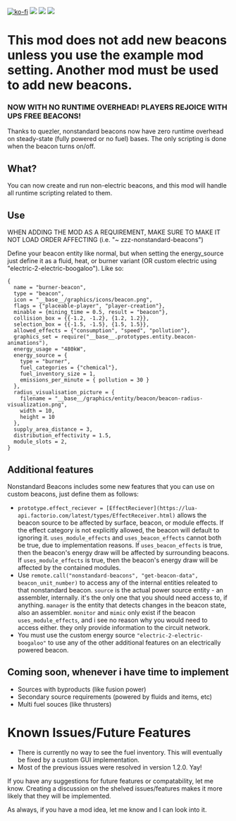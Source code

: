 [![ko-fi](https://img.shields.io/badge/Ko--fi-Donate%20-hotpink?logo=kofi&logoColor=white&style=for-the-badge)](https://ko-fi.com/protocol1903) [![](https://img.shields.io/badge/dynamic/json?color=orange&label=Factorio&query=downloads_count&suffix=%20downloads&url=https%3A%2F%2Fmods.factorio.com%2Fapi%2Fmods%2Fzzz-nonstandard-beacons&style=for-the-badge)](https://mods.factorio.com/mod/zzz-nonstandard-beacons) [![](https://img.shields.io/badge/Discord-Community-blue?style=for-the-badge)](https://discord.gg/K3fXMGVc4z) [![](https://img.shields.io/badge/Github-Source-green?style=for-the-badge)](https://github.com/protocol-1903/zzz-nonstandard-beacons)

# This mod does not add new beacons unless you use the example mod setting. Another mod must be used to add new beacons.

### NOW WITH NO RUNTIME OVERHEAD! PLAYERS REJOICE WITH UPS FREE BEACONS!
Thanks to quezler, nonstandard beacons now have zero runtime overhead on steady-state (fully powered or no fuel) bases. The only scripting is done when the beacon turns on/off.

## What?
You can now create and run non-electric beacons, and this mod will handle all runtime scripting related to them.

## Use
WHEN ADDING THE MOD AS A REQUIREMENT, MAKE SURE TO MAKE IT NOT LOAD ORDER AFFECTING (i.e. "~ zzz-nonstandard-beacons")

Define your beacon entity like normal, but when setting the energy_source just define it as a fluid, heat, or burner variant (OR custom electric using "electric-2-electric-boogaloo"). Like so:

```
{
  name = "burner-beacon",
  type = "beacon",
  icon = "__base__/graphics/icons/beacon.png",
  flags = {"placeable-player", "player-creation"},
  minable = {mining_time = 0.5, result = "beacon"},
  collision_box = {{-1.2, -1.2}, {1.2, 1.2}},
  selection_box = {{-1.5, -1.5}, {1.5, 1.5}},
  allowed_effects = {"consumption", "speed", "pollution"},
  graphics_set = require("__base__.prototypes.entity.beacon-animations"),
  energy_usage = "480kW",
  energy_source = {
    type = "burner",
    fuel_categories = {"chemical"},
    fuel_inventory_size = 1,
    emissions_per_minute = { pollution = 30 }
  },
  radius_visualisation_picture = {
    filename = "__base__/graphics/entity/beacon/beacon-radius-visualization.png",
    width = 10,
    height = 10
  },
  supply_area_distance = 3,
  distribution_effectivity = 1.5,
  module_slots = 2,
}
```

## Additional features
Nonstandard Beacons includes some new features that you can use on custom beacons, just define them as follows:
- `prototype.effect_reciever = [EffectReciever](https://lua-api.factorio.com/latest/types/EffectReceiver.html)` allows the beacon source to be affected by surface, beacon, or module effects. If the effect category is not explicitly allowed, the beacon will default to ignoring it. `uses_module_effects` and `uses_beacon_effects` cannot both be true, due to implementation reasons. If `uses_beacon_effects` is true, then the beacon's energy draw will be affected by surrounding beacons. If `uses_module_effects` is true, then the beacon's energy draw will be affected by the contained modules.
- Use `remote.call("nonstandard-beacons", "get-beacon-data", beacon_unit_number)` to access any of the internal entities releated to that nonstandard beacon. `source` is the actual power source entity - an assembler, internally. it's the only one that you should need access to, if anything. `manager` is the entity that detects changes in the beacon state, also an assembler. `monitor` and `mimic` only exist if the beacon `uses_module_effects`, and i see no reason why you would need to access either. they only provide information to the circuit network.
- You must use the custom energy source `"electric-2-electric-boogaloo"` to use any of the other additional features on an electrically powered beacon.

## Coming soon, whenever i have time to implement
- Sources with byproducts (like fusion power)
- Secondary source requirements (powered by fluids and items, etc)
- Multi fuel souces (like thrusters)

# Known Issues/Future Features
- There is currently no way to see the fuel inventory. This will eventually be fixed by a custom GUI implementation.
- Most of the previous issues were resolved in version 1.2.0. Yay!

If you have any suggestions for future features or compatability, let me know. Creating a discussion on the shelved issues/features makes it more likely that they will be implemented.

As always, if you have a mod idea, let me know and I can look into it.